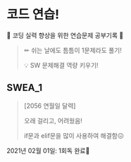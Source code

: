 # 코드 연습!

🌸 코딩 실력 향상을 위한 연습문제 공부기록 🌸

> ✏ 쉬는 날에도 틈틈이 1문제라도 풀기!
>
> 💡 SW 문제해결 역량 키우기!



## SWEA_1

> [2056 연월일 달력]
>
> 오래 걸리고, 어려웠음!
>
> if문과 elif문을 많이 사용하여 해결함😖

2021년 02월 01일: 1회독 완료💞